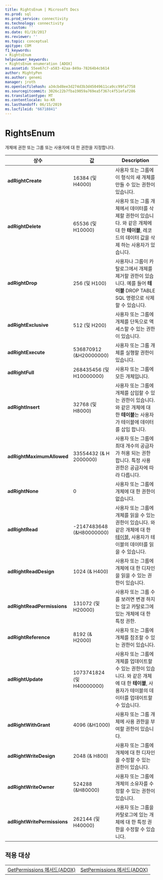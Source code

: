 ```yaml
---
title: RightsEnum | Microsoft Docs
ms.prod: sql
ms.prod_service: connectivity
ms.technology: connectivity
ms.custom: ''
ms.date: 01/19/2017
ms.reviewer: ''
ms.topic: conceptual
apitype: COM
f1_keywords:
- RightsEnum
helpviewer_keywords:
- RightsEnum enumeration [ADOX]
ms.assetid: 55ee67c7-a583-42aa-849a-78264b4cb614
author: MightyPen
ms.author: genemi
manager: jroth
ms.openlocfilehash: a34cbd8ee3d274d3b3d45049611ca9cc99fa7758
ms.sourcegitcommit: 3026c22b7fba19059a769ea5f367c4f51efaf286
ms.translationtype: MT
ms.contentlocale: ko-KR
ms.lasthandoff: 06/15/2019
ms.locfileid: "66718841"
---
```

# <a name="rightsenum"></a>RightsEnum
개체에 권한 또는 그룹 또는 사용자에 대 한 권한을 지정합니다.  
  
|상수|값|Description|  
|--------------|-----------|-----------------|  
|**adRightCreate**|16384 (및 H4000)|사용자 또는 그룹에이 형식의 새 개체를 만들 수 있는 권한이 있습니다.|  
|**adRightDelete**|65536 (및 H10000)|사용자 또는 그룹 개체에서 데이터를 삭제할 권한이 있습니다. 와 같은 개체에 대 한 **테이블**, 레코드의 데이터 값을 삭제 하는 사용자가 있습니다.|  
|**adRightDrop**|256 (및 H100)|사용자나 그룹이 카탈로그에서 개체를 제거할 권한이 있습니다. 예를 들어 **테이블** DROP TABLE SQL 명령으로 삭제할 수 있습니다.|  
|**adRightExclusive**|512 (및 H200)|사용자 또는 그룹에 개체를 단독으로 액세스할 수 있는 권한이 있습니다.|  
|**adRightExecute**|536870912 (&H20000000)|사용자 또는 그룹 개체를 실행할 권한이 있습니다.|  
|**adRightFull**|268435456 (및 H10000000)|사용자 또는 그룹에 모든 개체입니다.|  
|**adRightInsert**|32768 (및 H8000)|사용자 또는 그룹에 개체를 삽입할 수 있는 권한이 있습니다. 와 같은 개체에 대 한 **테이블**는 사용자가 테이블에 데이터를 삽입 합니다.|  
|**adRightMaximumAllowed**|33554432 (&AMP; H 2000000)|사용자 또는 그룹에 최대 개수의 공급자가 허용 되는 권한 합니다. 특정 사용 권한은 공급자에 따라 다릅니다.|  
|**adRightNone**|0|사용자 또는 그룹에 개체에 대 한 권한이 없습니다.|  
|**adRightRead**|-2147483648 (&H80000000)|사용자 또는 그룹에 개체를 읽을 수 있는 권한이 있습니다. 와 같은 개체에 대 한 [테이블](../../../ado/reference/adox-api/table-object-adox.md), 사용자가 테이블의 데이터를 읽을 수 있습니다.|  
|**adRightReadDesign**|1024 (&AMP; H400)|사용자 또는 그룹에 개체에 대 한 디자인을 읽을 수 있는 권한이 있습니다.|  
|**adRightReadPermissions**|131072 (및 H20000)|사용자 또는 그룹 수를 보려면 변경 하지는 않고 카탈로그에 있는 개체에 대 한 특정 권한.|  
|**adRightReference**|8192 (&AMP; H2000)|사용자 또는 그룹에 개체를 참조할 수 있는 권한이 있습니다.|  
|**adRightUpdate**|1073741824 (및 H40000000)|사용자 또는 그룹에 개체를 업데이트할 수 있는 권한이 있습니다. 와 같은 개체에 대 한 **테이블**, 사용자가 테이블의 데이터를 업데이트할 수 있습니다.|  
|**adRightWithGrant**|4096 (&H1000)|사용자 또는 그룹 개체에 사용 권한을 부여할 권한이 있습니다.|  
|**adRightWriteDesign**|2048 (&AMP; H800)|사용자 또는 그룹에 개체에 대 한 디자인을 수정할 수 있는 권한이 있습니다.|  
|**adRightWriteOwner**|524288 (&H80000)|사용자 또는 그룹에 개체의 소유자를 수정할 수 있는 권한이 있습니다.|  
|**adRightWritePermissions**|262144 (및 H40000)|사용자 또는 그룹을 카탈로그에 있는 개체에 대 한 특정 권한을 수정할 수 있습니다.|  
  
## <a name="applies-to"></a>적용 대상  
  
|||  
|-|-|  
|[GetPermissions 메서드(ADOX)](../../../ado/reference/adox-api/getpermissions-method-adox.md)|[SetPermissions 메서드(ADOX)](../../../ado/reference/adox-api/setpermissions-method-adox.md)|
